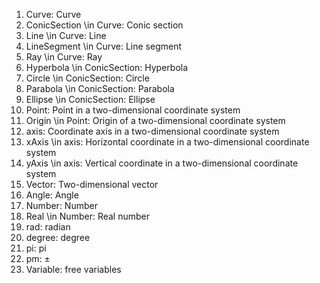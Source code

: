 1. Curve: Curve
2. ConicSection \\in Curve: Conic section
3. Line \\in Curve: Line
4. LineSegment \\in Curve: Line segment
5. Ray \\in Curve: Ray
6. Hyperbola \\in ConicSection: Hyperbola
7. Circle \\in ConicSection: Circle
8. Parabola \\in ConicSection: Parabola
9. Ellipse \\in ConicSection: Ellipse
10. Point: Point in a two-dimensional coordinate system
11. Origin \\in Point: Origin of a two-dimensional coordinate system
12. axis: Coordinate axis in a two-dimensional coordinate system
13. xAxis \\in axis: Horizontal coordinate in a two-dimensional coordinate system
14. yAxis \\in axis: Vertical coordinate in a two-dimensional coordinate system
15. Vector: Two-dimensional vector
16. Angle: Angle
17. Number: Number
18. Real \\in Number: Real number
19. rad: radian
20. degree: degree
21. pi: pi
22. pm: ±
23. Variable: free variables